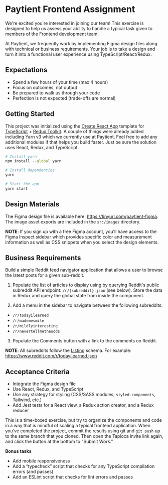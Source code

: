 # Paytient Frontend Assignment

We're excited you're interested in joining our team! This exercise is designed
to help us assess your ability to handle a typical task given to members of the
Frontend development team.

At Paytient, we frequently work by implementing Figma design files along with 
technical or business requirements. Your job is to take a design and turn it
into a functional user experience using TypeScript/React/Redux.

## Expectations

- Spend a few hours of your time (max 4 hours)
- Focus on outcomes, not output
- Be prepared to walk us through your code
- Perfection is not expected (trade-offs are normal)

## Getting Started

This project was initialized using the [Create React App](https://github.com/facebook/create-react-app) template for [TypeScript](https://typescriptlang.org/) + [Redux Toolkit](https://redux-toolkit.js.org/). A couple of things were already added including Yarn v3 which we currently use at Paytient. Feel free to add any additional modules if that helps you build faster. Just be sure the solution uses React, Redux, and TypeScript.

```sh
# Install yarn
npm install --global yarn

# Install dependencies
yarn

# Start the app
yarn start
```

## Design Materials

The Figma design file is available here: https://tinyurl.com/paytient-figma. The image asset exports are included in the `src/images` directory.

**NOTE**: If you sign up with a free Figma account, you’ll have access to the Figma Inspect sidebar which provides specific color and measurement information as well as CSS snippets when you select the design elements.


## Business Requirements

Build a simple Reddit feed navigator application that allows a user to browse
the latest posts for a given sub-reddit. 

1) Populate the list of articles to display using by querying Reddit's public subreddit API endpoint: `/r/{subreddit}.json` (see below). Store the data in Redux and query the global state from inside the component.

2) Add a menu in the sidebar to navigate between the following subreddits:
- `/r/todayilearned`
- `/r/mademesmile`
- `/r/mildlyinteresting`
- `/r/nevertellmetheodds`

3) Populate the Comments button with a link to the comments on Reddit.

**NOTE**: All subreddits follow the [Listing](https://www.reddit.com/dev/api/#listings) schema. For example: https://www.reddit.com/r/todayilearned.json

## Acceptance Criteria

- Integrate the Figma design file
- Use React, Redux, and TypeScript
- Use any strategy for styling (CSS/SASS modules, `styled-components`, Tailwind, etc.)
- Add Jest tests for a React view, a Redux action creator, and a Redux reducer

This is a time-boxed exercise, but try to organize the components and code in a
way that is mindful of scaling a typical frontend application. When you’ve completed the project, commit the results using git and `git push` up to the same branch that you cloned. Then open the Tapioca invite link again, and click the button at the bottom to "Submit Work."

**Bonus tasks**

- Add mobile responsiveness
- Add a “typecheck” script that checks for any TypeScript compilation errors (and passes)
- Add an ESLint script that checks for lint errors and passes
